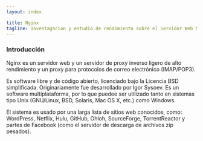 ```yaml
---
layout: index

title: Nginx
tagline: Investagación y estudio de rendimiento sobre el Servidor Web Nginx
---
```


### Introducción

Nginx es un servidor web y un servidor de proxy inverso ligero de alto rendimiento y un proxy para protocolos de correo electrónico (IMAP/POP3).

Es software libre y de código abierto, licenciado bajo la Licencia BSD simplificada. Originariamente fue desarrollado por Igor Sysoev. Es un software multiplataforma, por lo que puedee ser utilizado tanto en sistemas tipo Unix (GNU/Linux, BSD, Solaris, Mac OS X, etc.) como Windows.

El sistema es usado por una larga lista de sitios web conocidos, como: WordPress, Netflix, Hulu, GitHub, Ohloh, SourceForge, TorrentReactor y partes de Facebook (como el servidor de descarga de archivos zip pesados).
